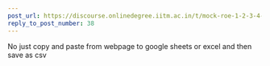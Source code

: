 ```yaml
---
post_url: https://discourse.onlinedegree.iitm.ac.in/t/mock-roe-1-2-3-4-tds-jan-2025/168449/39
reply_to_post_number: 38
---
```

No just copy and paste from webpage to google sheets or excel and then save as csv